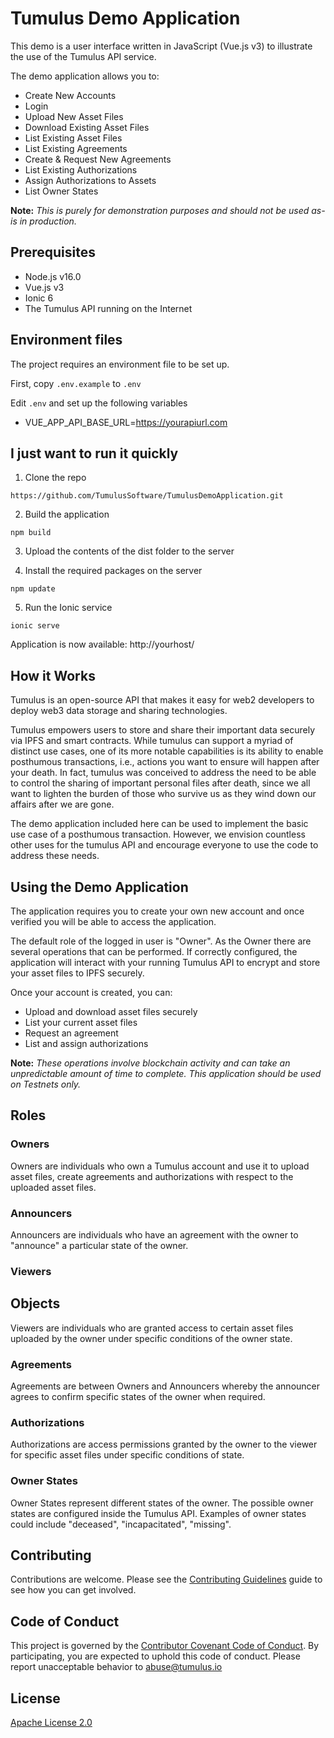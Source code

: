 # Tumulus Demo Application

This demo is a user interface written in JavaScript (Vue.js v3) to illustrate the use of the Tumulus API service.

The demo application allows you to:

* Create New Accounts
* Login
* Upload New Asset Files
* Download Existing Asset Files
* List Existing Asset Files
* List Existing Agreements
* Create & Request New Agreements
* List Existing Authorizations
* Assign Authorizations to Assets
* List Owner States

__Note:__ _This is purely for demonstration purposes and should not be used as-is in production._

## Prerequisites

* Node.js v16.0
* Vue.js v3
* Ionic 6
* The Tumulus API running on the Internet

## Environment files

The project requires an environment file to be set up. 

First, copy `.env.example` to `.env`

Edit `.env` and set up the following variables

* VUE_APP_API_BASE_URL=https://yourapiurl.com 

## I just want to run it quickly

1. Clone the repo

```https://github.com/TumulusSoftware/TumulusDemoApplication.git```

2. Build the application

```npm build```

3. Upload the contents of the dist folder to the server

4. Install the required packages on the server

```npm update```

5. Run the Ionic service

```ionic serve```

Application is now available: http://yourhost/

## How it Works

Tumulus is an open-source API that makes it easy for web2 developers to deploy web3 data storage and sharing technologies.

Tumulus empowers users to store and share their important data securely via IPFS and smart contracts. While tumulus can support a myriad of distinct use cases, one of its more notable capabilities is its ability to enable posthumous transactions, i.e., actions you want to ensure will happen after your death. In fact, tumulus was conceived to address the need to be able to control the sharing of important personal files after death, since we all want to lighten the burden of those who survive us as they wind down our affairs after we are gone.

The demo application included here can be used to implement the basic use case of a posthumous transaction. However, we envision countless other uses for the tumulus API and encourage everyone to use the code to address these needs.

## Using the Demo Application

The application requires you to create your own new account and once verified you will be able to access the application.

The default role of the logged in user is "Owner". As the Owner there are several operations that can be performed. If correctly configured, the application will interact with your running Tumulus API to encrypt and store your asset files to IPFS securely.

Once your account is created, you can:
* Upload and download asset files securely
* List your current asset files
* Request an agreement
* List and assign authorizations

__Note:__ _These operations involve blockchain activity and can take an unpredictable amount of time to complete. This application should be used on Testnets only._

## Roles

### Owners

Owners are individuals who own a Tumulus account and use it to upload asset files, create agreements and authorizations with respect to the uploaded asset files.

### Announcers

Announcers are individuals who have an agreement with the owner to "announce" a particular state of the owner.

### Viewers

## Objects

Viewers are individuals who are granted access to certain asset files uploaded by the owner under specific conditions of the owner state.

### Agreements

Agreements are between Owners and Announcers whereby the announcer agrees to confirm specific states of the owner when required.

### Authorizations

Authorizations are access permissions granted by the owner to the viewer for specific asset files under specific conditions of state.

### Owner States

Owner States represent different states of the owner. The possible owner states are configured inside the Tumulus API. Examples of owner states could include "deceased", "incapacitated", "missing".

## Contributing

Contributions are welcome. Please see the [Contributing Guidelines](CONTRIBUTING.md) guide to see how you can get involved.

## Code of Conduct

This project is governed by the [Contributor Covenant Code of Conduct](CODE_OF_CONDUCT.md). By participating, you are
expected to uphold this code of conduct. Please report unacceptable behavior to [abuse@tumulus.io](mailto:abuse@tumulus.io)

## License

[Apache License 2.0](LICENSE)